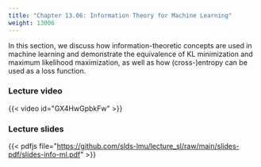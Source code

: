 ```yaml
---
title: "Chapter 13.06: Information Theory for Machine Learning"
weight: 13006
---
```

In this section, we discuss how information-theoretic concepts are used in machine learning and demonstrate the equivalence of KL minimization and maximum likelihood maximization, as well as how (cross-)entropy can be used as a loss function. 

<!--more-->

### Lecture video

{{< video id="GX4HwGpbkFw" >}}

### Lecture slides

{{< pdfjs file="https://github.com/slds-lmu/lecture_sl/raw/main/slides-pdf/slides-info-ml.pdf" >}}
